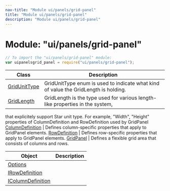 ```yaml
---
nav-title: "Module ui/panels/grid-panel"
title: "Module ui/panels/grid-panel"
description: "Module ui/panels/grid-panel"
---
```

# Module: "ui/panels/grid-panel"

``` JavaScript
// To import the "ui/panels/grid-panel" module:
var uipanelsgrid_panel = require("ui/panels/grid-panel");
```

Class | Description
------|------------
[GridUnitType](../../../ui/panels/grid-panel/GridUnitType.md) | GridUnitType enum is used to indicate what kind of value the GridLength is holding.
[GridLength](../../../ui/panels/grid-panel/GridLength.md) | GridLength is the type used for various length-like properties in the system, 
that explicitely support Star unit type. For example, "Width", "Height" 
properties of ColumnDefinition and RowDefinition used by GridPanel
[ColumnDefinition](../../../ui/panels/grid-panel/ColumnDefinition.md) | Defines column-specific properties that apply to GridPanel elements. 
[RowDefinition](../../../ui/panels/grid-panel/RowDefinition.md) | Defines row-specific properties that apply to GridPanel elements.
[GridPanel](../../../ui/panels/grid-panel/GridPanel.md) | Defines a flexible grid area that consists of columns and rows.

Object | Description
------|------------
[Options](../../../ui/panels/grid-panel/Options.md) | 
[IRowDefinition](../../../ui/panels/grid-panel/IRowDefinition.md) | 
[IColumnDefinition](../../../ui/panels/grid-panel/IColumnDefinition.md) | 